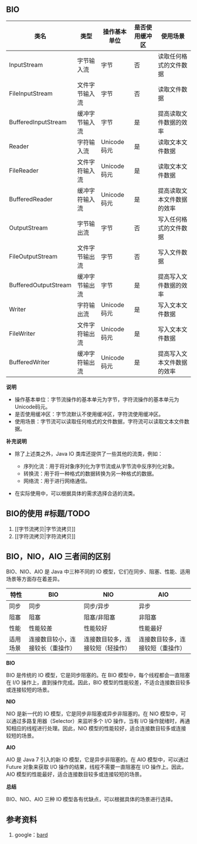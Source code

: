 ## BIO
| 类名 | 类型 | 操作基本单位 | 是否使用缓冲区 | 使用场景 |
|---|---|---|---|---|
| InputStream | 字节输入流 | 字节 | 否 | 读取任何格式的文件数据 |
| FileInputStream | 文件字节输入流 | 字节 | 否 | 读取文件数据 |
| BufferedInputStream | 缓冲字节输入流 | 字节 | 是 | 提高读取文件数据的效率 |
| Reader | 字符输入流 | Unicode码元 | 是 | 读取文本文件数据 |
| FileReader | 文件字符输入流 | Unicode码元 | 是 | 读取文本文件数据 |
| BufferedReader | 缓冲字符输入流 | Unicode码元 | 是 | 提高读取文本文件数据的效率 |
| OutputStream | 字节输出流 | 字节 | 否 | 写入任何格式的文件数据 |
| FileOutputStream | 文件字节输出流 | 字节 | 否 | 写入文件数据 |
| BufferedOutputStream | 缓冲字节输出流 | 字节 | 是 | 提高写入文件数据的效率 |
| Writer | 字符输出流 | Unicode码元 | 是 | 写入文本文件数据 |
| FileWriter | 文件字符输出流 | Unicode码元 | 是 | 写入文本文件数据 |
| BufferedWriter | 缓冲字符输出流 | Unicode码元 | 是 | 提高写入文本文件数据的效率 |

**说明**

* 操作基本单位：字节流操作的基本单元为字节，字符流操作的基本单元为Unicode码元。
* 是否使用缓冲区：字节流默认不使用缓冲区，字符流使用缓冲区。
* 使用场景：字节流可以读取任何格式的文件数据，字符流可以读取文本文件数据。

**补充说明**

* 除了上述类之外，Java IO 类库还提供了一些其他的流类，例如：
    * 序列化流：用于将对象序列化为字节流或从字节流中反序列化对象。
    * 转换流：用于将一种格式的数据转换为另一种格式的数据。
    * 网络流：用于进行网络通信。

* 在实际使用中，可以根据具体的需求选择合适的流类。

## BIO的使用 #标题/TODO
1. [[字节流拷贝|字节流拷贝]]
2. [[字符流拷贝|字符流拷贝]]

## BIO，NIO，AIO 三者间的区别
BIO、NIO、AIO 是 Java 中三种不同的 IO 模型，它们在同步、阻塞、性能、适用场景等方面存在着差异。

| 特性 | BIO | NIO | AIO |
|---|---|---|---|
| 同步 | 同步 | 同步/异步 | 异步 |
| 阻塞 | 阻塞 | 阻塞/非阻塞 | 非阻塞 |
| 性能 | 性能较差 | 性能较好 | 性能最好 |
| 适用场景 | 连接数目较小，连接较长（重操作） | 连接数目较多，连接较短（轻操作） | 连接数目较多，连接较短（重操作） |

**BIO**

BIO 是传统的 IO 模型，它是同步阻塞的。在 BIO 模型中，每个线程都会一直阻塞在 I/O 操作上，直到操作完成。因此，BIO 模型的性能较差，不适合连接数目较多或连接较短的场景。

**NIO**

NIO 是新一代的 IO 模型，它是同步非阻塞或异步非阻塞的。在 NIO 模型中，可以通过多路复用器（Selector）来监听多个 I/O 操作，当有 I/O 操作就绪时，再通知相应的线程进行处理。因此，NIO 模型的性能较好，适合连接数目较多或连接较短的场景。

**AIO**

AIO 是 Java 7 引入的新 IO 模型，它是异步非阻塞的。在 AIO 模型中，可以通过 Future 对象来获取 I/O 操作的结果，线程不需要一直阻塞在 I/O 操作上。因此，AIO 模型的性能最好，适合连接数目较多或连接较短的场景。

**总结**

BIO、NIO、AIO 三种 IO 模型各有优缺点，可以根据具体的场景进行选择。

## 参考资料
1. google：[bard](https://bard.google.com/)